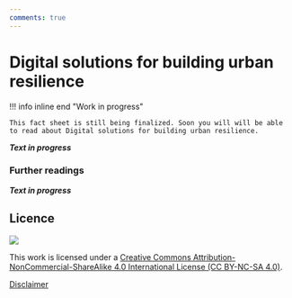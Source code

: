 ```yaml
---
comments: true
---
```


# Digital solutions for building urban resilience

!!! info inline end "Work in progress"

    This fact sheet is still being finalized. Soon you will will be able to read about Digital solutions for building urban resilience. 

***Text in progress***

### Further readings

***Text in progress***

## Licence
![](https://i.creativecommons.org/l/by-nc-sa/4.0/88x31.png)

This work is licensed under a [Creative Commons Attribution-NonCommercial-ShareAlike 4.0 International License (CC BY-NC-SA 4.0)](https://creativecommons.org/licenses/by-nc-sa/4.0/).

[Disclaimer](../../disclaimer.md)